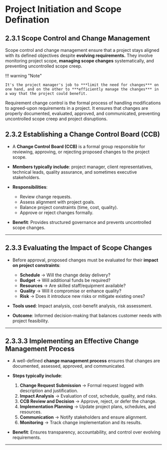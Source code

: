 # Project Initiation and Scope Defination

## **2.3.1 Scope Control and Change Management**

Scope control and change management ensure that a project stays aligned with its defined objectives despite **evolving requirements.** They involve monitoring project scope, **managing scope changes** systematically, and preventing uncontrolled scope creep.

!!! warning "Note"

    It's the project manager's job to ***limit the need for changes*** on one hand, and on the other to ***efficiently manage the changes*** in a way that the project could benefit.

Requirement change control is the formal process of handling modifications to agreed-upon requirements in a project. It ensures that changes are properly documented, evaluated, approved, and communicated, preventing uncontrolled scope creep and project disruptions.

## **2.3.2 Establishing a Change Control Board (CCB)**

- A **Change Control Board (CCB)** is a formal group responsible for reviewing, approving, or rejecting proposed changes to the project scope.
- **Members typically include**: project manager, client representatives, technical leads, quality assurance, and sometimes executive stakeholders.
- **Responsibilities**:

  - Review change requests.
  - Assess alignment with project goals.
  - Balance project constraints (time, cost, quality).
  - Approve or reject changes formally.

- **Benefit**: Provides structured governance and prevents uncontrolled scope changes.

---

## **2.3.3 Evaluating the Impact of Scope Changes**

- Before approval, proposed changes must be evaluated for their **impact on project constraints**:

  - **Schedule** → Will the change delay delivery?
  - **Budget** → Will additional funds be required?
  - **Resources** → Are skilled staff/equipment available?
  - **Quality** → Will it compromise or enhance quality?
  - **Risk** → Does it introduce new risks or mitigate existing ones?

- **Tools used**: Impact analysis, cost-benefit analysis, risk assessment.
- **Outcome**: Informed decision-making that balances customer needs with project feasibility.

---

## **2.3.3.3 Implementing an Effective Change Management Process**

- A well-defined **change management process** ensures that changes are documented, assessed, approved, and communicated.
- **Steps typically include**:

  1. **Change Request Submission** → Formal request logged with description and justification.
  2. **Impact Analysis** → Evaluation of cost, schedule, quality, and risks.
  3. **CCB Review and Decision** → Approve, reject, or defer the change.
  4. **Implementation Planning** → Update project plans, schedules, and resources.
  5. **Communication** → Notify stakeholders and ensure alignment.
  6. **Monitoring** → Track change implementation and its results.

- **Benefit**: Ensures transparency, accountability, and control over evolving requirements.

---
